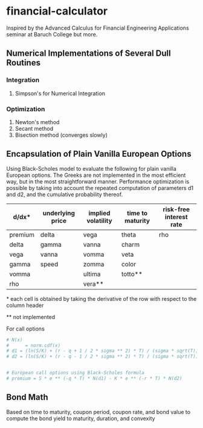 # financial-calculator

Inspired by the Advanced Calculus for Financial Engineering Applications seminar at Baruch College but more.

## Numerical Implementations of Several Dull Routines
### Integration
1. Simpson's for Numerical Integration
### Optimization
1. Newton's method
2. Secant method
3. Bisection method (converges slowly)

## Encapsulation of Plain Vanilla European Options
Using Black-Scholes model to evaluate the following for plain vanilla European options.
The Greeks are not implemented in the most efficient way, but in the most straightforward manner. 
Performance optimization is possible by taking into account the repeated computation of parameters d1 and d2, and the cumulative probability thereof.

|   d/dx*  | underlying price | implied volatility | time to maturity | risk-free interest rate |
| ------- | ---------------- | ------------------ | ---------------- | ----------------------- |
| premium | delta            | vega               | theta            | rho                     |
| delta   | gamma            | vanna              | charm            |                         |
| vega    | vanna            | vomma              | veta             |                         |
| gamma   | speed            | zomma              | color            |                         |
| vomma   |                  | ultima             | totto**          |                         |
| rho     |                  | vera**             |                  |                         |

\* each cell is obtained by taking the derivative of the row with respect to the column header

\** not implemented

For call options
```python
# N(x)
#      = norm.cdf(x)
# d1 = (ln(S/K) + (r - q + 1 / 2 * sigma ** 2) * T) / (sigma * sqrt(T))
# d2 = (ln(S/K) + (r - q - 1 / 2 * sigma ** 2) * T) / (sigma * sqrt(T))


# European call options using Black-Scholes formula
# premium = S * e ** (-q * T) * N(d1) - K * e ** (-r * T) * N(d2) 
```

## Bond Math
Based on time to maturity, coupon period, coupon rate, and bond value to compute the bond yield to maturity, duration, and convexity 

